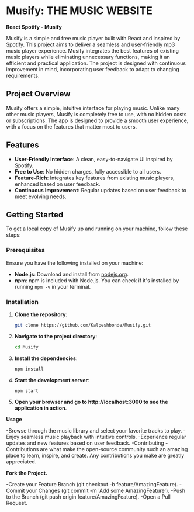 # Musify: THE MUSIC WEBSITE

**React Spotify - Musify**

Musify is a simple and free music player built with React and inspired by Spotify. This project aims to deliver a seamless and user-friendly mp3 music player experience. Musify integrates the best features of existing music players while eliminating unnecessary functions, making it an efficient and practical application. The project is designed with continuous improvement in mind, incorporating user feedback to adapt to changing requirements.

## Project Overview

Musify offers a simple, intuitive interface for playing music. Unlike many other music players, Musify is completely free to use, with no hidden costs or subscriptions. The app is designed to provide a smooth user experience, with a focus on the features that matter most to users.

## Features

- **User-Friendly Interface**: A clean, easy-to-navigate UI inspired by Spotify.
- **Free to Use**: No hidden charges, fully accessible to all users.
- **Feature-Rich**: Integrates key features from existing music players, enhanced based on user feedback.
- **Continuous Improvement**: Regular updates based on user feedback to meet evolving needs.

## Getting Started

To get a local copy of Musify up and running on your machine, follow these steps:

### Prerequisites

Ensure you have the following installed on your machine:

- **Node.js**: Download and install from [nodejs.org](https://nodejs.org/).
- **npm**: npm is included with Node.js. You can check if it's installed by running `npm -v` in your terminal.

### Installation

1. **Clone the repository**:

   ```bash
   git clone https://github.com/Kalpeshbonde/Musify.git
   
2. **Navigate to the project directory**:
   ```bash
   cd Musify
   
3. **Install the dependencies**:
   ```bash
   npm install
   
4. **Start the development server**:
   ```bash
   npm start

5. **Open your browser and go to http://localhost:3000 to see the application in action**.


**Usage**

-Browse through the music library and select your favorite tracks to play.
-Enjoy seamless music playback with intuitive controls.
-Experience regular updates and new features based on user feedback.
-Contributing
-Contributions are what make the open-source community such an amazing place to learn, inspire, and create. Any contributions you make are greatly appreciated.

**Fork the Project.**

-Create your Feature Branch (git checkout -b feature/AmazingFeature).
-Commit your Changes (git commit -m 'Add some AmazingFeature').
-Push to the Branch (git push origin feature/AmazingFeature).
-Open a Pull Request.
